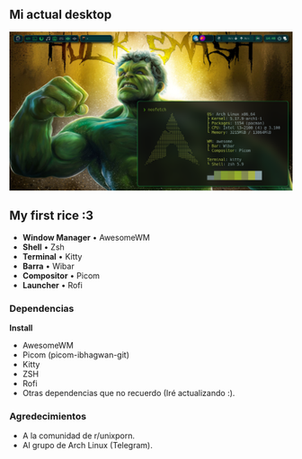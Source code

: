 
## Mi actual desktop
![Image text](https://github.com/camilof99/dotfiles/blob/master/2022-05-26-14-40.png)

## My first rice :3

* **Window Manager** • AwesomeWM
* **Shell** • Zsh
* **Terminal** • Kitty
* **Barra** • Wibar
* **Compositor** • Picom
* **Launcher** • Rofi

### Dependencias

**Install**
* AwesomeWM
* Picom (picom-ibhagwan-git)
* Kitty
* ZSH
* Rofi
* Otras dependencias que no recuerdo (Iré actualizando :).

### Agredecimientos

* A la comunidad de r/unixporn.
* Al grupo de Arch Linux (Telegram).
